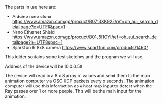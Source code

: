 The parts in use here are:

* Arduino nano clone 
https://www.amazon.com/gp/product/B0713XK923/ref=oh_aui_search_detailpage?ie=UTF8&psc=1
* Nano Ethernet Shield 
https://www.amazon.com/gp/product/B01J5I1OYI/ref=oh_aui_search_detailpage?ie=UTF8&psc=1
* Sparkfun IR 8x8 camera 
https://www.sparkfun.com/products/14607

This folder sontains some test sketches and the program we will use.

Address of the device will be 10.0.0.50

The device will read in a 8 x 8 array of values and send them to the main animation computer via OSC UDP packets every x seconds.  The animation computer will use this information as a heat map input to detect when the Ray passes over 1 or more people.  This will be the main input for the animation.
